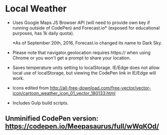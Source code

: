 Local Weather
=============

- Uses Google Maps JS Browser API (will need to provide own key if running outside of CodePen) and Forecast.io* (exposed for educational purposes, has 1k daily quota).

    *As of September 20th, 2016, Forecast.io changed its name to Dark Sky. 

- Please note that navigator.geolocation requires https:// when using Chrome or you won't get a prompt to share your location.

- Saves temperature units setting to localStorage. IE/Edge does not allow local use of localStorage, but viewing the CodePen link in IE/Edge will work.

- Icons edited from http://all-free-download.com/free-vector/vector-icon/cartoon_weather_icon_01_vector_180133.html

- Includes Gulp build scripts.

Unminified CodePen version: https://codepen.io/Meepasaurus/full/wWqKOd/
-----------------------------------------------------------------------

